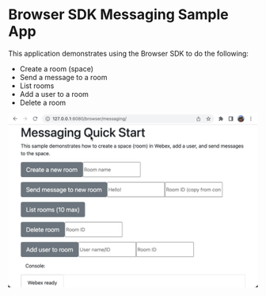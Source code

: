 # Browser SDK Messaging Sample App

This application demonstrates using the Browser SDK to do the following:

* Create a room (space)
* Send a message to a room
* List rooms
* Add a user to a room
* Delete a room

![](images/sample-app.png)